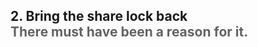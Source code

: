 <h2>2. Bring the share lock back <br/> <span style="color:rgb(99,99,99)">There must have been a reason for it.</span></h2>